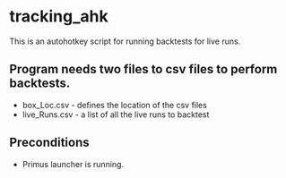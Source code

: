 # tracking_ahk
This is an autohotkey script for running backtests for live runs.

## Program needs two files to csv files to perform backtests.
* box_Loc.csv - defines the location of the csv files
* live_Runs.csv - a list of all the live runs to backtest

## Preconditions
* Primus launcher is running.
